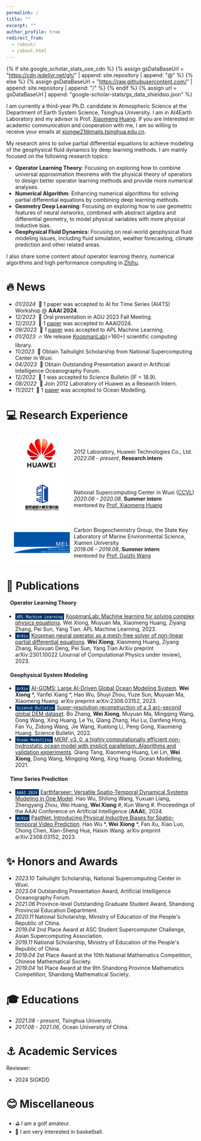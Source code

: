 ```yaml
---
permalink: /
title: ""
excerpt: ""
author_profile: true
redirect_from: 
  - /about/
  - /about.html
---
```


{% if site.google_scholar_stats_use_cdn %}
{% assign gsDataBaseUrl = "https://cdn.jsdelivr.net/gh/" | append: site.repository | append: "@" %}
{% else %}
{% assign gsDataBaseUrl = "https://raw.githubusercontent.com/" | append: site.repository | append: "/" %}
{% endif %}
{% assign url = gsDataBaseUrl | append: "google-scholar-stats/gs_data_shieldsio.json" %}

<span class='anchor' id='about-me'></span>

I am currently a third-year Ph.D. candidate in Atmospheric Science at the Department of Earth System Science, Tsinghua University. I am in AI4Earth Laboratory and my advisor is Prof. [Xiaomeng Huang](http://faculty.dess.tsinghua.edu.cn/huangxiaomeng/en/index.htm). If you are interested in academic communication and cooperation with me, I am so willing to receive your emails at xiongw21@mails.tsinghua.edu.cn.

<!-- You can find my CV here: [Curriculum Vitae](./files/cv.pdf).-->

My research aims to solve partial differential equations to achieve modeling of the geophysical fluid dynamics by deep learning methods. I am mainly focused on the following research topics:
* **Operator Learning Theory**: Focusing on exploring how to combine universal approximation theorems with the physical theory of operators to design better operator learning methods and provide more numerical analyses.
* **Numerical Algorithm**: Enhancing numerical algorithms for solving partial differential equations by combining deep learning methods.
* **Geometry Deep Learning**: Focusing on exploring how to use geometric features of neural networks, combined with abstract algebra and differential geometry, to model physical variables with more physical inductive bias.
* **Geophysical Fluid Dynamics**: Focusing on real-world geophysical fluid modeling issues, including fluid simulation, weather forecasting, climate prediction and other related areas.

I also share some content about operator learning theory, numerical algorithms and high performance computing in [Zhihu](https://www.zhihu.com/people/Venney).

# 🔥 News
- *01/2024* &nbsp;🎉 1 paper was accepted to AI for Time Series (AI4TS) Workshop @ **AAAI 2024**.
- *12/2023* &nbsp;🎉 Oral presentation in AGU 2023 Fall Meeting.
- *12/2023* &nbsp;🎉 1 [paper](https://arxiv.org/abs/2312.08403) was accepted to AAAI2024.
- *09/2023* &nbsp;🎉 1 [paper](https://www.researchgate.net/publication/373888508_KoopmanLab_Machine_learning_for_solving_complex_physics_equations) was accepted to APL Machine Learning.
- *01/2023* &nbsp;🔥 We release [KoopmanLab](https://github.com/Koopman-Laboratory/KoopmanLab)(⭐️160+) scientific computing library.
- *11/2023* &nbsp;👏 Obtain Taihulight Scholarship from National Supercomputing Center in Wuxi.
- *04/2023* &nbsp;👏 Obtain Outstanding Presentation award in Artificial Intelligence Oceanography Forum.
- *12/2022* &nbsp;🎉 1 was accepted to Science Bulletin (IF = 18.9).
- *08/2022* &nbsp;💼 Join 2012 Laboratory of Huawei as a Research Intern.
- *11/2021* &nbsp;🎉 1 [paper](https://www.sciencedirect.com/science/article/pii/S146350032100130X) was accepted to Ocean Modelling.


# 💻 Research Experience
<div style="display: flex; align-items: center;">
  <img src="../images/experience/huawei.png" alt="" style="width: 150px; margin-right: 10px; margin-left: 20px; "/>
  <ul style="list-style-type: disc; padding-left: 0px;">
    <li style="list-style-type: none;"> 2012 Laboratory, Huawei Technologies Co., Ltd.</li>
    <li style="list-style-type: none;"><em>2022.08 - present</em>, <strong>Research intern</strong></li>
  </ul>
</div>

<div style="display: flex; align-items: center;">
  <img src="../images/experience/wuxi.png" alt="" style="width: 150px; margin-right: 10px; margin-left: 20px; "/>
  <ul style="list-style-type: disc; padding-left: 0px;">
    <li style="list-style-type: none;">National Supercomputing Center in Wuxi (<a href="https://www.nsccwx.cn/">CCVL</a>)</li>
    <li style="list-style-type: none;"><em>2020.06 - 2020.08</em>, <strong>Summer intern</strong></li>
    <li style="list-style-type: none;">mentored by <a href="http://faculty.dess.tsinghua.edu.cn/huangxiaomeng/en/index.htm">Prof. Xiaomeng Huang</a></li>
  </ul>
</div>

<div style="display: flex; align-items: center;">
  <img src="../images/experience/MEL.png" alt="" style="width: 150px; margin-right: 10px; margin-left: 20px; "/>
  <ul style="list-style-type: disc; padding-left: 0px;">
    <li style="list-style-type: none;">Carbon Biogeochemistry Group, the State Key Laboratory of Marine Environmental Science, Xiamen University</li>
    <li style="list-style-type: none;"><em>2019.06 - 2019.08</em>, <strong>Summer intern</strong></li>
    <li style="list-style-type: none;">mentored by <a href="https://dgo.xmu.edu.cn/info/1026/1100.htm">Prof. Guizhi Wang</a> </li>
  </ul>
</div>


# 📃 Publications 

#### &nbsp;&nbsp; Operator Learning Theory
- <span style="background-color: #003366; color: white; padding: 1px 4px; font-size: 12px;">``APL Machine Learning``</span> [KoopmanLab: Machine learning for solving complex physics equations](https://www.researchgate.net/publication/366846352_KoopmanLab_machine_learning_for_solving_complex_physics_equations). Wei Xiong, Muyuan Ma, Xiaomeng Huang, Ziyang Zhang, Pei Sun, Yang Tian. APL Machine Learning, 2023. </span>
- <span style="background-color: #003366; color: white; padding: 1px 4px; font-size: 12px;">``ArXiv``</span> [Koopman neural operator as a mesh-free solver of non-linear partial differential equations](https://arxiv.org/abs/2301.10022). **Wei Xiong**, Xiaomeng Huang, Ziyang Zhang, Ruixuan Deng, Pei Sun, Yang Tian ArXiv preprint arXiv:2301.10022 (Journal of Computational Physics under review), 2023.


#### &nbsp;&nbsp; Geophysical System Modeling
- <span style="background-color: #003366; color: white; padding: 1px 4px; font-size: 12px;">``ArXiv``</span> [AI-GOMS: Large AI-Driven Global Ocean Modeling System](https://arxiv.org/abs/2308.03152). **Wei Xiong** *, Yanfei Xiang *, Hao Wu, Shuyi Zhou, Yuze Sun, Muyuan Ma, Xiaomeng Huang. arXiv preprint arXiv:2308.03152, 2023.
- <span style="background-color: #003366; color: white; padding: 1px 4px; font-size: 12px;">``Science Bulletin``</span> [Super-resolution reconstruction of a 3 arc-second global DEM dataset](https://pubmed.ncbi.nlm.nih.gov/36604030/). Bo Zhang, **Wei Xiong**, Muyuan Ma, Mingqing Wang, Dong Wang, Xing Huang, Le Yu, Qiang Zhang, Hui Lu, Danfeng Hong, Fan Yu, Zidong Wang, Jie Wang, Xuelong Li, Peng Gong, Xiaomeng Huang. Science Bulletin, 2022.
- <span style="background-color: #003366; color: white; padding: 1px 4px; font-size: 12px;">``Ocean Modelling``</span> [MERF v3. 0, a highly computationally efficient non-hydrostatic ocean model with implicit parallelism: Algorithms and validation experiments](https://www.sciencedirect.com/science/article/pii/S146350032100130X). Qiang Tang, Xiaomeng Huang, Lei Lin, **Wei Xiong**, Dong Wang, Mingqing Wang, Xing Huang. Ocean Modelling, 2021.

#### &nbsp;&nbsp; Time Series Prediction
- <span style="background-color: #003366; color: white; padding: 1px 4px; font-size: 12px;">``AAAI 2024``</span> [Earthfarseer: Versatile Spatio-Temporal Dynamical Systems Modeling in One Model](https://arxiv.org/abs/2308.03152). Hao Wu, Shilong Wang, Yuxuan Liang, Zhengyang Zhou, Wei Huang, **Wei Xiong** #, Kun Wang #. Proceedings of the AAAI Conference on Artificial Intelligence (<b>AAAI</b>), 2024.
- <span style="background-color: #003366; color: white; padding: 1px 4px; font-size: 12px;">``ArXiv``</span> [PastNet: Introducing Physical Inductive Biases for Spatio-temporal Video Prediction](https://arxiv.org/abs/2305.11421). Hao Wu *, **Wei Xiong** *, Fan Xu, Xiao Luo, Chong Chen, Xian-Sheng Hua, Haixin Wang. arXiv preprint arXiv:2308.03152, 2023.

# ✨ Honors and Awards
- *2023.10* Taihulight Scholarship, National Supercomputing Center in Wuxi.
- *2023.04* Outstanding Presentation Award, Artificial Intelligence Oceanography Forum.
- *2021.06* Province-level Outstanding Graduate Student Award, Shandong Provincial Education Department.
- *2020.11* National Scholarship, Ministry of Education of the People's Republic of China.
- *2019.04* 2nd Place Award at ASC Student Supercomputer Challenge, Asian Supercomputing Association.
- *2019.11* National Scholarship, Ministry of Education of the People's Republic of China.
- *2019.04* 2st Place Award at the 10th National Mathematics Competition, Chinese Mathematical Society.
- *2019.04* 1st Place Award at the 9th Shandong Province Mathematics Competition, Shandong Mathematical Society.


# 🎓 Educations
- *2021.08 - present*, Tsinghua University.
- *2017.08 - 2021.06*, Ocean University of China.

# ⚓ Academic Services
Reviewer:
- 2024 SIGKDD


# 😊 Miscellaneous
- ⛳️ I am a golf amateur.
- 🏀 I am very interested in basketball.
<br>
<br>

